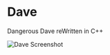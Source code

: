 # Dave
Dangerous Dave reWritten in C++

![Dave Screenshot](/blob/master/DaveAssets/assets/back.png?raw=true "Optional Title")
